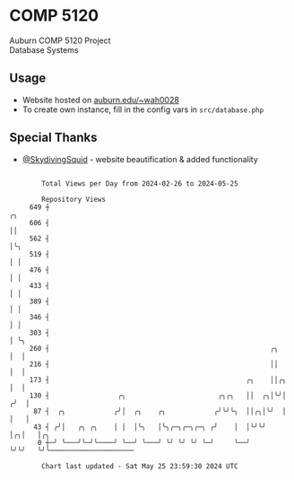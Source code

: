 # COMP 5120
Auburn COMP 5120 Project  
Database Systems

## Usage
- Website hosted on [auburn.edu/~wah0028](https://webhome.auburn.edu/~wah0028/)
- To create own instance, fill in the config vars in `src/database.php`

## Special Thanks
- [@SkydivingSquid](https://github.com/SkydivingSquid) - website beautification & added functionality

```

        Total Views per Day from 2024-02-26 to 2024-05-25

        Repository Views
     649 ┼                                                              ╭╮
     606 ┤                                                              ││
     562 ┤                                                              │╰╮
     519 ┤                                                              │ │
     476 ┤                                                              │ │
     433 ┤                                                              │ │
     389 ┤                                                              │ │
     346 ┤                                                              │ │
     303 ┤                                                              │ ╰╮
     260 ┤                                                       ╭╮     │  │
     216 ┤                                                       ││     │  │
     173 ┤                                                 ╭╮    ││╭╮   │  │
     130 ┤                 ╭╮                       ╭╮╭╮   ││  ╭╮│╰╯│  ╭╯  │
      87 ┤  ╭╮            ╭╯│  ╭╮    ╭╮            ╭╯╰╯╰╮  ││╭╮│╰╯  │  │   │
      43 ┤ ╭╯│   ╭╮ ╭╮    │ │  │╰╮   │╰╮╭─╮╭─╮╭─╮ ╭╯    │  │╰╯╰╯    │╭╮│   │╭╮
       0 ┼─╯ ╰───╯╰─╯╰────╯ ╰──╯ ╰───╯ ╰╯ ╰╯ ╰╯ ╰─╯     ╰──╯        ╰╯╰╯   ╰╯╰─────────────────────

        Chart last updated - Sat May 25 23:59:30 2024 UTC
        
```
